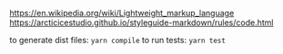https://en.wikipedia.org/wiki/Lightweight_markup_language
https://arcticicestudio.github.io/styleguide-markdown/rules/code.html

to generate dist files: `yarn compile`
to run tests: `yarn test`
